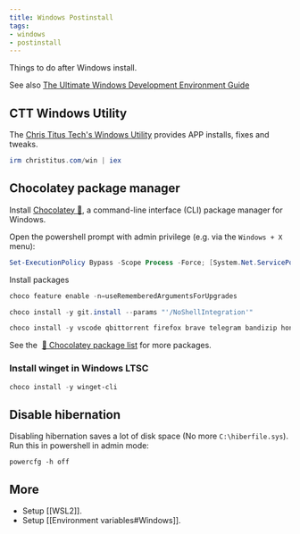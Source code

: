 ```yaml
---
title: Windows Postinstall
tags:
- windows
- postinstall
---
```


Things to do after Windows install.

See also [The Ultimate Windows Development Environment Guide](https://unicorn-utterances.com/posts/ultimate-windows-development-environment-guide)

## CTT Windows Utility

The [Chris Titus Tech's Windows Utility](https://github.com/ChrisTitusTech/winutil) provides APP installs, fixes and tweaks.

```powershell
irm christitus.com/win | iex
```

## Chocolatey package manager

Install [Chocolatey 🍫](https://chocolatey.org/), a command-line interface (CLI) package manager for Windows.

Open the powershell prompt with admin privilege (e.g. via the `Windows + X` menu):

```powershell
Set-ExecutionPolicy Bypass -Scope Process -Force; [System.Net.ServicePointManager]::SecurityProtocol = [System.Net.ServicePointManager]::SecurityProtocol -bor 3072; iex ((New-Object System.Net.WebClient).DownloadString('https://community.chocolatey.org/install.ps1'))
```

Install packages

```powershell
choco feature enable -n=useRememberedArgumentsForUpgrades

choco install -y git.install --params "'/NoShellIntegration'"

choco install -y vscode qbittorrent firefox brave telegram bandizip honeyview potplayer lavfilters yt-dlp ffmpeg crystaldiskinfo directx vcredist-all hugo-extended sudo starship zotero obsidian nerd-fonts-firacode nerd-fonts-hack
```

See the  [🍫 Chocolatey package list](https://chocolatey.org/packages) for more packages.

### Install winget in Windows LTSC

```powershell
choco install -y winget-cli
```

## Disable hibernation

Disabling hibernation saves a lot of disk space (No more `C:\hiberfile.sys`). Run this in powershell in admin mode:

```pwsh
powercfg -h off
```

## More

+ Setup [[WSL2]].
+ Setup [[Environment variables#Windows]].
